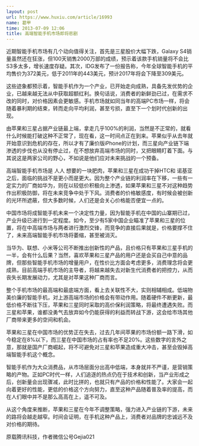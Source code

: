 ```yaml
---
layout: post
url: https://www.huxiu.com/article/16993
name: 葛甲
time: 2013-07-09 12:06
title: 高端智能手机市场即将悲剧
---
```

近期智能手机市场有几个动向值得关注，首先是三星股价大幅下跌，Galaxy S4销量虽然还在狂涨，但100天销售2000万部的成绩，预示着该款手机销量将不会比S3多太多，增长速度存疑。其次，IDG发布了一份报告称，今年全球智能手机的平均售价为372美元，低于2011年的443美元，预计2017年将会下降至309美元。

这些迹象都预示着，智能手机作为一个产业，已开始走向成熟，具备先发优势的企业，已越来越无法从中获取超额红利。换句话说，消费者的新鲜劲已过，在需求不改的同时，对价格因素会更敏感。手机市场就如同当年的高端PC市场一样，将会随着暴利期的结束，转而走向平均利润，甚至亏损，直至下一个划时代创新的出现。

由苹果和三星占据产业链最上端，拿走几乎100%的利润，当然是不正常的，就看什么时候能打破这种不正常了，现在看，这一时间点正在到来。苹果似乎从去年就开始意识到危机的存在，所以才有了廉价版iPhone的计划，而三星向产业链下端渗透的步伐也从没有停止过，在不想放弃高端市场的同时，又把眼睛盯着下面。与其说这是两家公司的野心，不如说是他们应对未来挑战的一个预备。

高端智能手机市场是 人人 想要的一块肥肉，苹果和三星在成功干掉HTC和 诺基亚 之后，面临的挑战不是更小而是更大。因为整个产业链的利润率在下移，一些有一定实力的厂商如华为，则在以较低价积极向上渗透，如果苹果和三星不对这种趋势作出积极防御，将在未来竞争中处于下风。消费者的价格敏感度，有时候会被创新的光环所遮蔽，但大多数时候，人们还是会关心价格能否便宜一点的。

中国市场将成智能手机未来一个决定性力量，因为智能手机在中国的山寨期已过，产业升级已进行到一定程度。如今，至少有5家中国企业瞄准了苹果和三星的位置，将在中高端市场与两者进行激烈交锋，而竞争的直接后果就是，价格要撑不住了，未来高端智能手机市场将萎缩，甚至被消灭。

当华为、联想、小米等公司不断推出创新性的产品，且价格只有苹果和三星手机的一半，会有什么后果？当然，喜欢苹果和三星产品的用户还是会买自己中意的品牌，但那些智能手机市场的增量用户，在性价比方面会考虑更多，消费理念将会更成熟，目前高端手机市场的主导者，将越来越失去对新生代消费者的把控力，从而丧失长期发展动力，尤其是对苹果这种厂商而言。

整个手机市场的最高端和最底端方面，看上去关联性不大，实则相辅相成。低端物美价廉的智能手机，对上游高端市场的价格会有带动作用。随着硬件不断更新，最低价格不断往下压，苹果和三星同时采取的高价保利润策略，将最终遭遇失败。而三星和苹果，谁都没勇气去放弃如今仍能获得的利益而转战下游，这会给市场其他厂商带来更多的空间和机会。

苹果和三星在中国市场的优势正在失去，过去几年间苹果的市场份额一路下滑，如今稳定在8%以下，而三星在中国市场的占有率也不足20%。这些数字的言外之意，那就是国产厂商崛起，将不可避免对三星和苹果造成重大冲击，甚至会毁掉高端智能手机这个概念。

智能手机作为大众消费品，从市场层面分出高中低端，本身就并不严谨，是营销策略的产物。正如PC时代一样，人们追逐的热点仍在于技术和创新，当产业形成之后，创新量会出现骤减，此时比拼的，也就只有产品的价格和性能了。大家会一起向着更好的性能，更低的价格这个方向努力，直至这种产品随着普及率的提高，而在人们眼中并不是那么高高在上，遥不可及。

从这个角度来推断，苹果和三星在今年不调整策略，强力进入产业链的下游，未来的路将会越走越窄。时间会证明，在手机这种产品上，消费者对品牌的忠诚远不及对价格的期待。

原载腾讯科技，作者微信公号Gejia021

